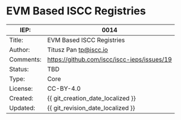 # EVM Based ISCC Registries

| IEP:      | 0014                                        |
|-----------|---------------------------------------------|
| Title:    | EVM Based ISCC Registries                   |
| Author:   | Titusz Pan <tp@iscc.io>                     |
| Comments: | https://github.com/iscc/iscc-ieps/issues/19 |
| Status:   | TBD                                         |
| Type:     | Core                                        |
| License:  | CC-BY-4.0                                   |
| Created:  | {{ git_creation_date_localized }}           |
| Updated:  | {{ git_revision_date_localized }}           |
